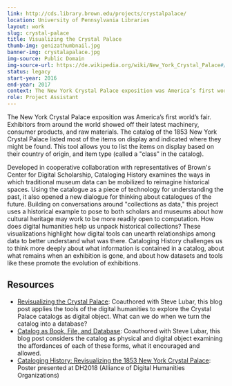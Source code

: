 ```yaml
---
link: http://cds.library.brown.edu/projects/crystalpalace/
location: University of Pennsylvania Libraries
layout: work
slug: crystal-palace
title: Visualizing the Crystal Palace
thumb-img: genizathumbnail.jpg
banner-img: crystalapalace.jpg
img-source: Public Domain
img-source-url: https://de.wikipedia.org/wiki/New_York_Crystal_Palace#/media/Datei:New_York_Crystal_Palace.jpg
status: legacy 
start-year: 2016
end-year: 2017
context: The New York Crystal Palace exposition was America’s first world’s fair. Exhibitors from around the world showed off their latest machinery, consumer products, and raw materials. This tool allows you to list the items on display based on their country of origin, and item type (called a "class" in the catalog).
role: Project Assistant
---
```


The New York Crystal Palace exposition was America’s first world’s fair. Exhibitors from around the world showed off their latest machinery, consumer products, and raw materials. The catalog of the 1853 New York Crystal Palace listed most of the items on display and indicated where they might be found. This tool allows you to list the items on display based on their country of origin, and item type (called a "class" in the catalog).

Developed in cooperative collaboration with representatives of Brown's Center for Digital Scholarship, Cataloging History examines the ways in which traditional museum data can be mobilized to reimagine historical spaces. Using the catalogue as a piece of technology for understanding the past, it also opened a new dialogue for thinking about catalogues of the future. Building on conversations around "collections as data," this project uses a historical example to pose to both scholars and museums about how cultural heritage may work to be more readily open to computation. How does digital humanities help us unpack historical collections? These visualizations highlight how digital tools can unearth relationships among data to better understand what was there. Cataloging History challenges us to think more deeply about what information is contained in a catalog, about what remains when an exhibition is gone, and about how datasets and tools like these promote the evolution of exhibitions.


## Resources  
- [Revisualizing the Crystal Palace](https://medium.com/@lubar/revisualizing-the-crystal-palace-d239e50d9e12): Coauthored with Steve Lubar, this blog post applies the tools of the digital humanities to explore the Crystal Palace catalogs as digital object. What can we do when we turn the catalog into a database?
- [Catalog as Book, File, and Database](https://medium.com/@lubar/catalog-as-book-file-and-database-ac954096152e): Coauthored with Steve Lubar, this blog post considers the catalog as physical and digital object examining the affordances of each of these forms, what it encouraged and allowed.
- [Cataloging History: Revisualizing the 1853 New York Crystal Palace](https://dh2018.adho.org/en/cataloging-history-revisualizing-the-1853-new-york-crystal-palace/): Poster presented at DH2018 (Alliance of Digital Humanities Organizations)